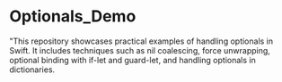 # Optionals_Demo
"This repository showcases practical examples of handling optionals in Swift. It includes techniques such as nil coalescing, force unwrapping, optional binding with if-let and guard-let, and handling optionals in dictionaries. 

